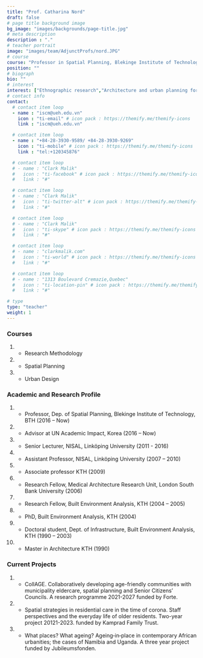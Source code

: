 ```yaml
---
title: "Prof. Catharina Nord"
draft: false
# page title background image
bg_image: "images/backgrounds/page-title.jpg"
# meta description
description : "."
# teacher portrait
image: "images/team/AdjunctProfs/nord.JPG"
# course
course: "Professor in Spatial Planning, Blekinge Institute of Technology, BTH"
position: ""
# biograph
bio: ""
# interest
interest: ["Ethnographic research","Architecture and urban planning for ageing","International architectural and urban design issues"]
# contact info
contact:
  # contact item loop
  - name : "iscm@ueh.edu.vn"
    icon : "ti-email" # icon pack : https://themify.me/themify-icons
    link : "iscm@ueh.edu.vn"

  # contact item loop
  - name : "+84-28-3930-9589/ +84-28-3930-9269"
    icon : "ti-mobile" # icon pack : https://themify.me/themify-icons
    link : "tel:+120345876"

  # contact item loop
  # - name : "Clark Malik"
  #   icon : "ti-facebook" # icon pack : https://themify.me/themify-icons
  #   link : "#"

  # contact item loop
  # - name : "Clark Malik"
  #   icon : "ti-twitter-alt" # icon pack : https://themify.me/themify-icons
  #   link : "#"

  # contact item loop
  # - name : "Clark Malik"
  #   icon : "ti-skype" # icon pack : https://themify.me/themify-icons
  #   link : "#"

  # contact item loop
  # - name : "clarkmalik.com"
  #   icon : "ti-world" # icon pack : https://themify.me/themify-icons
  #   link : "#"

  # contact item loop
  # - name : "1313 Boulevard Cremazie,Quebec"
  #   icon : "ti-location-pin" # icon pack : https://themify.me/themify-icons
  #   link : "#"

# type
type: "teacher"
weight: 1
---
```

### Courses
1. * Research Methodology
2. * Spatial Planning
3. * Urban Design

### Academic and Research Profile
1. * Professor, Dep. of Spatial Planning, Blekinge Institute of Technology, BTH (2016 – Now)
2. * Advisor at UN Academic Impact, Korea (2016 – Now)
3. * Senior Lecturer, NISAL, Linköping University (2011 - 2016)
4. * Assistant Professor, NISAL, Linköping University (2007 – 2010)
5. * Associate professor KTH (2009)
6. * Research Fellow, Medical Architecture Research Unit, London South Bank University (2006)
7. * Research Fellow, Built Environment Analysis, KTH (2004 – 2005)
8. * PhD, Built Environment Analysis, KTH (2004)
9. * Doctoral student, Dept. of Infrastructure, Built Environment Analysis, KTH (1990 – 2003)
10. * Master in Architecture KTH (1990)


### Current Projects
1. * CollAGE. Collaboratively developing age-friendly communities with municipality eldercare, spatial planning and Senior Citizens’ Councils. A research programme 2021-2027 funded by Forte.
2. * Spatial strategies in residential care in the time of corona. Staff perspectives and the everyday life of older residents. Two-year project 20121-2023. funded by Kamprad Family Trust.
3. * What places? What ageing? Ageing‐in‐place in contemporary African urbanities; the cases of Namibia and Uganda. A three year project funded by Jubileumsfonden.


<!-- ### [Click HERE for Publication](https://www.bth.se/eng/staff/catharina-nord-cnx/) -->
